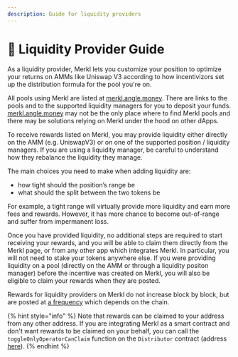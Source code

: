 ```yaml
---
description: Guide for liquidity providers
---
```


# 🌊 Liquidity Provider Guide

As a liquidity provider, Merkl lets you customize your position to optimize your returns on AMMs like Uniswap V3 according to how incentivizors set up the distribution formula for the pool you're on.

All pools using Merkl are listed at [merkl.angle.money](https://merkl.angle.money). There are links to the pools and to the supported liquidity managers for you to deposit your funds. [merkl.angle.money](https://merkl.angle.money) may not be the only place where to find Merkl pools and there may be solutions relying on Merkl under the hood on other dApps.

To receive rewards listed on Merkl, you may provide liquidity either directly on the AMM (e.g. UniswapV3) or on one of the supported position / liquidity managers. If you are using a liquidity manager, be careful to understand how they rebalance the liquidity they manage.

The main choices you need to make when adding liquidity are:

- how tight should the position’s range be
- what should the split between the two tokens be

For example, a tight range will virtually provide more liquidity and earn more fees and rewards. However, it has more chance to become out-of-range and suffer from impermanent loss.

Once you have provided liquidity, no additional steps are required to start receiving your rewards, and you will be able to claim them directly from the Merkl page, or from any other app which integrates Merkl. In particular, you will not need to stake your tokens anywhere else.
If you were providing liquidity on a pool (directly on the AMM or through a liquidity positon manager) before the incentive was created on Merkl, you will also be eligible to claim your rewards when they are posted.

Rewards for liquidity providers on Merkl do not increase block by block, but are posted at [a frequency](./helpers.md#🔗-supported-amms-and-chains) which depends on the chain.

{% hint style="info" %}
Note that rewards can be claimed to your address from any other address. If you are integrating Merkl as a smart contract and don't want rewards to be claimed on your behalf, you can call the `toggleOnlyOperatorCanClaim` function on the `Distributor` contract (address [here](./helpers.md#🧑‍💻-smart-contracts)).
{% endhint %}

